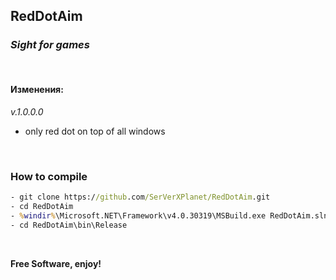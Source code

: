## RedDotAim

### _Sight for games_

&nbsp;

#### Изменения:

_v.1.0.0.0_

- only red dot on top of all windows

&nbsp;

### How to compile

```cmd
- git clone https://github.com/SerVerXPlanet/RedDotAim.git
- cd RedDotAim
- %windir%\Microsoft.NET\Framework\v4.0.30319\MSBuild.exe RedDotAim.sln /property:Configuration=Release
- cd RedDotAim\bin\Release
```

&nbsp;

**Free Software, enjoy!**
